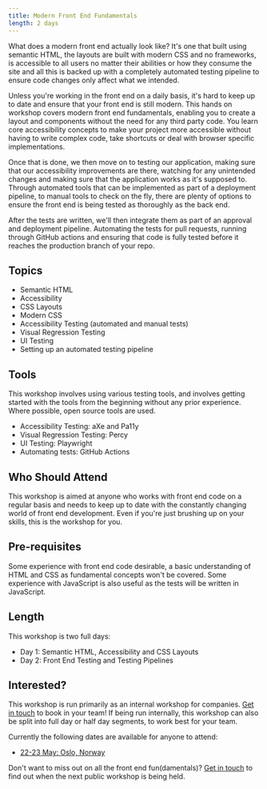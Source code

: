 ```yaml
---
title: Modern Front End Fundamentals
length: 2 days
---
```


What does a modern front end actually look like? It's one that built using semantic HTML, the layouts are built with modern CSS and no frameworks, is accessible to all users no matter their abilities or how they consume the site and all this is backed up with a completely automated testing pipeline to ensure code changes only affect what we intended.

Unless you're working in the front end on a daily basis, it's hard to keep up to date and ensure that your front end is still modern. This hands on workshop covers modern front end fundamentals, enabling you to create a layout and components without the need for any third party code. You learn core accessibility concepts to make your project more accessible without having to write complex code, take shortcuts or deal with browser specific implementations.

Once that is done, we then move on to testing our application, making sure that our accessibility improvements are there, watching for any unintended changes and making sure that the application works as it's supposed to. Through automated tools that can be implemented as part of a deployment pipeline, to manual tools to check on the fly, there are plenty of options to ensure the front end is being tested as thoroughly as the back end.

After the tests are written, we'll then integrate them as part of an approval and deployment pipeline. Automating the tests for pull requests, running through GitHub actions and ensuring that code is fully tested before it reaches the production branch of your repo. 

<!-- excerpt -->

## Topics

- Semantic HTML
- Accessibility
- CSS Layouts
- Modern CSS
- Accessibility Testing (automated and manual tests)
- Visual Regression Testing
- UI Testing
- Setting up an automated testing pipeline

## Tools

This workshop involves using various testing tools, and involves getting started with the tools from the beginning without any prior experience. Where possible, open source tools are used.

- Accessibility Testing: aXe and Pa11y
- Visual Regression Testing: Percy
- UI Testing: Playwright
- Automating tests: GitHub Actions

## Who Should Attend

This workshop is aimed at anyone who works with front end code on a regular basis and needs to keep up to date with the constantly changing world of front end development. Even if you're just brushing up on your skills, this is the workshop for you.

## Pre-requisites

Some experience with front end code desirable, a basic understanding of HTML and CSS as fundamental concepts won't be covered. Some experience with JavaScript is also useful as the tests will be written in JavaScript.

## Length

This workshop is two full days: 

- Day 1: Semantic HTML, Accessibility and CSS Layouts
- Day 2: Front End Testing and Testing Pipelines

## Interested?

This workshop is run primarily as an internal workshop for companies. [Get in touch](/contact) to book in your team! If being run internally, this workshop can also be split into full day or half day segments, to work best for your team.

Currently the following dates are available for anyone to attend:

- [22-23 May: Oslo, Norway](https://ndcoslo.com/workshops/front-end-web-fundamentals/2e2f93162bc3)

Don't want to miss out on all the front end fun(damentals)? [Get in touch](/contact) to find out when the next public workshop is being held.